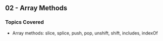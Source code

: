 ## 02 - Array Methods

### Topics Covered

- Array methods: slice, splice, push, pop, unshift, shift, includes, indexOf
